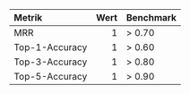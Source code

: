 | Metrik         |   Wert | Benchmark   |
|:---------------|-------:|:------------|
| MRR            |      1 | > 0.70      |
| Top-1-Accuracy |      1 | > 0.60      |
| Top-3-Accuracy |      1 | > 0.80      |
| Top-5-Accuracy |      1 | > 0.90      |